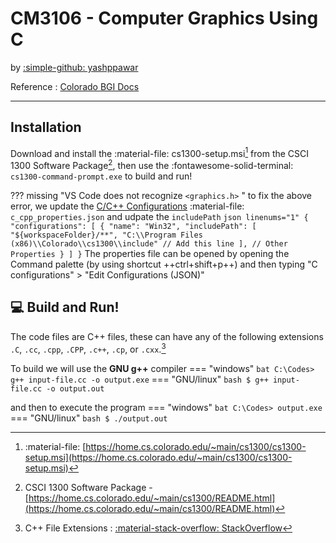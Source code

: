 # CM3106 - Computer Graphics Using C
by [:simple-github: yashppawar](https://github.com/yashppawar)

Reference : [Colorado BGI Docs](https://home.cs.colorado.edu/~main/bgi/doc/)

---
## Installation
Download and install the :material-file: cs1300-setup.msi[^1] from the CSCI 1300 Software Package[^2], then use the :fontawesome-solid-terminal: `cs1300-command-prompt.exe` to build and run!

??? missing "VS Code does not recognize `<graphics.h>` "
    to fix the above error, we update the [C/C++ Configurations](https://code.visualstudio.com/docs/cpp/config-msvc#_cc-configurations) :material-file: `c_cpp_properties.json` and udpate the `includePath`
    ``` json linenums="1"
    {
        "configurations": [
            {
                "name": "Win32",
                "includePath": [
                    "${workspaceFolder}/**",
                    "C:\\Program Files (x86)\\Colorado\\cs1300\\include" // Add this line
                ],
                // Other Properties
            }
        ]
    }
    ```
    The properties file can be opened by opening the Command palette (by using shortcut ++ctrl+shift+p++) and then typing "C configurations" > "Edit Configurations (JSON)"


## :computer: Build and Run!
The code files are C++ files, these can have any of the following extensions `.C`, `.cc`, `.cpp`, `.CPP`, `.c++`, `.cp`, or `.cxx`.[^3]

To build we will use the **GNU g++** compiler 
=== "windows"
    ``` bat
    C:\Codes> g++ input-file.cc -o output.exe
    ```
=== "GNU/linux"
    ```bash
    $ g++ input-file.cc -o output.out
    ```

and then to execute the program
=== "windows"
    ``` bat
    C:\Codes> output.exe
    ```
=== "GNU/linux"
    ```bash
    $ ./output.out
    ```

[^1]: :material-file: [https://home.cs.colorado.edu/~main/cs1300/cs1300-setup.msi](https://home.cs.colorado.edu/~main/cs1300/cs1300-setup.msi)
[^2]: CSCI 1300 Software Package - [https://home.cs.colorado.edu/~main/cs1300/README.html](https://home.cs.colorado.edu/~main/cs1300/README.html)
[^3]: C++ File Extensions : [:material-stack-overflow: StackOverflow](https://stackoverflow.com/questions/1545080/c-code-file-extension-what-is-the-difference-between-cc-and-cpp)
